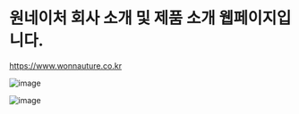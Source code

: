 # 원네이처 회사 소개 및 제품 소개 웹페이지입니다.
https://www.wonnauture.co.kr

![image](https://github.com/wonnature/front/assets/109515854/0f8c9c57-b8a7-4e26-a271-d1e90fe73bf7)

![image](https://github.com/wonnature/front/assets/109515854/4f27c5cd-49a1-4b2a-a496-56a2173b8a6e)
